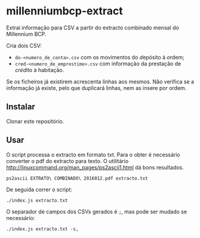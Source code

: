 # millenniumbcp-extract

Extrai informação para CSV a partir do extracto combinado mensal do Millennium BCP.

Cria dois CSV:
- `do-<numero_de_conta>.csv` com os movimentos do *d*epósito à *o*rdem;
- `cred-<numero_de_emprestimo>.csv` com informação da prestação de *créd*ito à habitação.

Se os ficheiros já existirem acrescenta linhas aos mesmos. Não verifica se a informação já existe, pelo que duplicará linhas, nem as insere por ordem.

## Instalar
Clonar este repositório.

## Usar

O script processa o extracto em formato txt. Para o obter é necessário converter o pdf do extracto para texto. O utilitário http://linuxcommand.org/man_pages/ps2ascii1.html dá bons resultados.

```
ps2ascii EXTRATO\ COMBINADO\ 2016012.pdf extracto.txt
```

De seguida correr o script:
```
./index.js extracto.txt
```

O separador de campos dos CSVs gerados é `;`, mas pode ser mudado se necessário:
```
./index.js extracto.txt -s,
```

